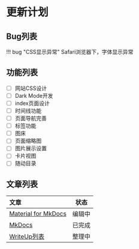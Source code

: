 # 更新计划

## Bug列表

!!! bug "CSS显示异常"
    Safari浏览器下，字体显示异常

## 功能列表

+ [ ] 网站CSS设计
+ [ ] Dark Mode开发
+ [ ] index页面设计
+ [ ] 时间线功能
+ [ ] 页面导航完善
+ [ ] 标签功能
+ [ ] 图床
+ [ ] 页面缩略图
+ [ ] 图片展示设置
+ [ ] 卡片视图
+ [ ] 随动目录

## 文章列表

| 文章                                                        |  状态  |
| :---------------------------------------------------------- | :----: |
| [Material for MkDocs](../Website/MkDocs/mkdocs-material/index.md) | 编辑中 |
| [MkDocs](../Website/MkDocs/mkdocs.md)                       | 已完成 |
| [WriteUp列表](../WriteUp/index.md)                        | 整理中 |
